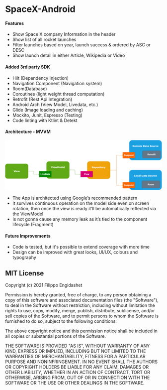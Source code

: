 # SpaceX-Android

#### Features

* Show Space X company Information in the header
* Show list of all rocket launches
* Filter launches based on year, launch success & ordered by ASC or DESC
* Show launch detail in either Article, Wikipedia or Video 

#### Added 3rd party SDK

* Hilt (Dependency Injection)
* Navigation Component (Navigation system)
* Room(Database)
* Coroutines (light weight thread computation)
* Retrofit (Rest Api Integration)
* Android Arch (View Model, Livedata, etc.)
* Glide (Image loading and caching)
* Mockito, Junit, Espresso (Testing)
* Code linting with Ktlint & Detekt

#### Architecture - MVVM

![Architecture](https://github.com/filippoengidashet/SpaceX-Android/blob/main/files/arch.png)

* The App is architected using Google’s recommended pattern
* It survives continuous operation on the model side even on screen rotation, then once the view is ready it’ll be automatically reflected via the ViewModel
* Is not gonna cause any memory leak as it’s tied to the component lifecycle (Fragment)

#### Future Improvements

* Code is tested, but it's possible to extend coverage with more time
* Design can be improved with great looks, UI/UX, colours and typography


MIT License
-------

Copyright (c) 2021 Filippo Engidashet

Permission is hereby granted, free of charge, to any person obtaining a copy
of this software and associated documentation files (the "Software"), to deal
in the Software without restriction, including without limitation the rights
to use, copy, modify, merge, publish, distribute, sublicense, and/or sell
copies of the Software, and to permit persons to whom the Software is
furnished to do so, subject to the following conditions:

The above copyright notice and this permission notice shall be included in all
copies or substantial portions of the Software.

THE SOFTWARE IS PROVIDED "AS IS", WITHOUT WARRANTY OF ANY KIND, EXPRESS OR
IMPLIED, INCLUDING BUT NOT LIMITED TO THE WARRANTIES OF MERCHANTABILITY,
FITNESS FOR A PARTICULAR PURPOSE AND NONINFRINGEMENT. IN NO EVENT SHALL THE
AUTHORS OR COPYRIGHT HOLDERS BE LIABLE FOR ANY CLAIM, DAMAGES OR OTHER
LIABILITY, WHETHER IN AN ACTION OF CONTRACT, TORT OR OTHERWISE, ARISING FROM,
OUT OF OR IN CONNECTION WITH THE SOFTWARE OR THE USE OR OTHER DEALINGS IN THE
SOFTWARE.

